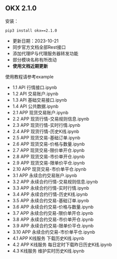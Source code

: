 ## OKX 2.1.0

安装：

```cmd
pip3 install okx==2.1.0
```

- 更新日期：2023-10-21
- 同步官方文档全部Rest接口
- 添加代理IP与代理服务器转发功能
- 部分模块名称有所改动
- **使用文档近期更新**

使用教程请参考example

- 1.1 API 行情接口.ipynb
- 1.2 API 交易账户.ipynb
- 1.3 API 基础交易接口.ipynb
- 1.4 API 公共数据.ipynb 
- 2.1 APP 现货交易账户.ipynb
- 2.2 APP 现货行情-交易规则信息.ipynb
- 2.3 APP 现货行情-实时行情.ipynb
- 2.4 APP 现货行情-历史K线.ipynb
- 2.5 APP 现货交易-基础订单.ipynb
- 2.6 APP 现货交易-价格与数量.ipynb
- 2.7 APP 现货交易-限价单开仓.ipynb
- 2.8 APP 现货交易-市价单开仓.ipynb
- 2.9 APP 现货交易-限单价平仓.ipynb
- 2.10 APP 现货交易-市价单平仓.ipynb
- 3.1 APP 永续合约交易账户.ipynb
- 3.2 APP 永续合约行情-交易规则信息.ipynb
- 3.3 APP 永续合约行情-实时行情.ipynb
- 3.4 APP 永续合约行情-历史K线.ipynb
- 3.5 APP 永续合约交易-基础订单.ipynb
- 3.6 APP 永续合约交易-价格与数量.ipynb
- 3.7 APP 永续合约交易-限价单开仓.ipynb
- 3.8 APP 永续合约交易-市价单开仓.ipynb
- 3.9 APP 永续合约交易-限单价平仓.ipynb
- 3.10 APP 永续合约交易-市价单平仓.ipynb
- 4.1 APP K线服务 下载历史K线.ipynb
- 4.2 APP K线服务 每日定时下载昨日历史K线.ipynb
- 4.3 K线服务 维护实时历史K线.ipynb
